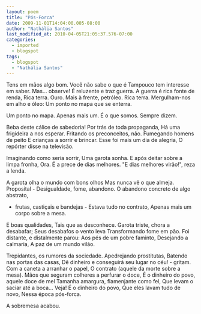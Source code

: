 ```yaml
---
layout: poem
title: "Pós-Forca"
date: 2009-11-01T14:04:00.005-08:00
author: "Nathália Santos"
last_modified_at: 2010-04-05T21:05:37.576-07:00
categories:
  - imported
  - blogspot
tags:
  - blogspot
  - "Nathália Santos"
---
```


Tens em mãos algo bom.
Você não sabe o que é
Tampouco tem interesse em saber.
Mas... observe! É reluzente e traz guerra.
A guerra é rica fonte de renda,
Rica terra. 
Ouro. Mais à frente, petróleo.
Rica terra.
Mergulham-nos em alho e óleo:
Um ponto no mapa que se enterra.

Um ponto no mapa. Apenas mais um.
É o que somos. Sempre dizem. 

Beba deste cálice de sabedoria!
Por trás de toda propaganda,
Há uma frigideira a nos esperar.
Fritando os preconceitos, não.
Fumegando homens de peito
E crianças a sorrir e brincar.
Esse foi mais um dia de alegria,
O repórter disse na televisão.

Imaginando como seria sorrir,
Uma garota sonha.
E após deitar sobre a limpa fronha,
Ora.
É a prece de dias melhores.
"E dias melhores virão!", reza a lenda.

A garota olha o mundo com bons olhos
Mas nunca vê o que almeja.
Proposital - Desigualdade, fome, abandono.
O abandono concreto de algo abstrato,
- frutas, castiçais e bandejas -
Estava tudo no contrato,
Apenas mais um corpo sobre a mesa.

E boas qualidades,
Tais que as desconhece.
Garota triste, chora a desabafar;
Seus desabafos o vento leva
Transformando fome em pão.
Foi distante, e distalmente parou:
Aos pés de um pobre faminto,
Desejando a calmaria, 
A paz de um mundo vilão.

Trepidantes, os rumores da sociedade.
Apedrejando prostitutas,
Batendo nas portas das casas,
Dê dinheiro e conseguirá seu lugar no céu! - gritam.
Com a caneta a arranhar o papel,
O contrato (aquele da morte sobre a mesa).
Mãos que seguram colheres a perfurar o doce,
É o dinheiro do povo, aquele doce de mel
Tamanha amargura, flamenjante como fel,
Que levam o saciar até a boca...
Veja! É o dinheiro do povo,
Que eles lavam tudo de novo,
Nessa época pós-forca.

A sobremesa acabou.